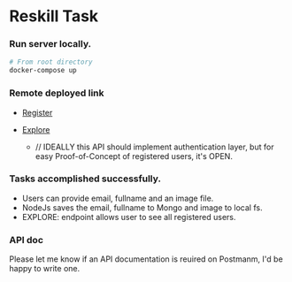 # Reskill Task

### Run server locally.

```bash
# From root directory
docker-compose up
```

### Remote deployed link

- [Register](https://reskill.herokuapp.com/register)

- [Explore](https://reskill.herokuapp.com/register)
  - // IDEALLY this API should implement authentication layer, but for easy Proof-of-Concept of registered users, it's OPEN.

### Tasks accomplished successfully.
* Users can provide email, fullname and an image file.
* NodeJs saves the email, fullname to Mongo and image to local fs.
* EXPLORE: endpoint allows user to see all registered users.

### API doc
Please let me know if an API documentation is reuired on Postmanm, I'd be happy to write one.